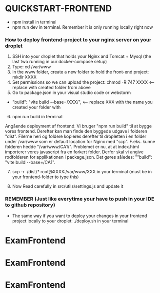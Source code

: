 # QUICKSTART-FRONTEND

* npm install in terminal
* npm run dev in terminal. Remember it is only running locally right now

### How to deploy frontend-project to your nginx server on your droplet
1) SSH into your droplet that holds your Nginx and Tomcat + Mysql (the last two running in our docker-compose setup)
2) Type:  cd /var/www
3) In the www folder, create a new folder to hold the front-end project:  mkdir XXXX
4) Set permissions so we can upload the project:  chmod -R 747 XXXX <-- replace with created folder from above
5) Go to package.json in your visual studio code or webstorm
*    "build": "vite build --base=/XXX/", <-- replace XXX with the name you created your folder with
6) npm run build in terminal 

Angående deployment af frontend: Vi bruger "npm run build" til at bygge vores frontend. 
Derefter kan man finde den byggede udgave i folderen "dist".
Filerne heri og foldere kopieres derefter til dropletten i en folder under /var/www som er default location for Nginx med "scp".
F.eks. kunne folderen hedde "/var/www/CA1/". Problemet er nu, at at index.html importerer vores javascript fra en forkert folder.
Derfor skal vi angive rodfolderen for applikationen i package.json. Det gøres således: ""build": "vite build --base=/CA1". 


7)  scp -r ./dist/* root@XXXX:/var/www/XXX in your terminal (must be in your frontend-folder to type this)

8) Now Read carefully in src/utils/settings.js and update it 

### REMEMBER (Just like everytime your have to push in your IDE to github repository)
- The same way if you want to deploy your changes in your frontend project locally to your droplet: ./deploy.sh in your terminal
# ExamFrontend
# ExamFrontend
# ExamFrontend
